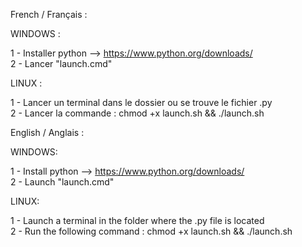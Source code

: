 French / Français :

WINDOWS :

1 - Installer python --> https://www.python.org/downloads/                                                                                              
2 - Lancer "launch.cmd"                                                                                              

LINUX :

1 - Lancer un terminal dans le dossier ou se trouve le fichier .py                                                                                              
2 - Lancer la commande : chmod +x launch.sh && ./launch.sh                                                                                              

English / Anglais :

WINDOWS:

1 - Install python --> https://www.python.org/downloads/                                                                                              
2 - Launch "launch.cmd"                                                                                              

LINUX:

1 - Launch a terminal in the folder where the .py file is located                                                                                              
2 - Run the following command : chmod +x launch.sh && ./launch.sh                                                                                              
